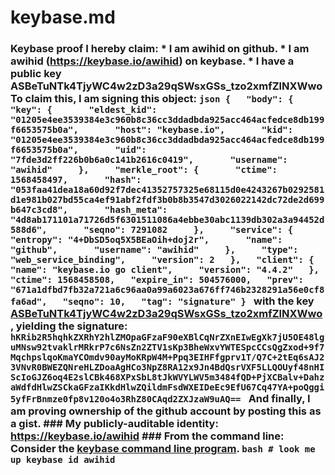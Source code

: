 # keybase.md
### Keybase proof  I hereby claim:    * I am awihid on github.   * I am awihid (https://keybase.io/awihid) on keybase.   * I have a public key ASBeTuNTk4TjyWC4w2zD3a29qSWsxGSs_tzo2xmfZlNXWwo  To claim this, I am signing this object:  ```json {   "body": {     "key": {       "eldest_kid": "01205e4ee3539384e3c960b8c36cc3ddadbda925acc464acfedce8db199f6653575b0a",       "host": "keybase.io",       "kid": "01205e4ee3539384e3c960b8c36cc3ddadbda925acc464acfedce8db199f6653575b0a",       "uid": "7fde3d2ff226b0b6a0c141b2616c0419",       "username": "awihid"     },     "merkle_root": {       "ctime": 1568458497,       "hash": "053faa41dea18a60d92f7dec41352757325e68115d0e4243267b0292581d1e981b027bd55ca4ef91abf2fdf3b0b8b3547d3026022142dc72de2d699b647c3cd8",       "hash_meta": "4d8ab171101a71726d5f6301511086a4ebbe30abc1139db302a3a94452d588d6",       "seqno": 7291082     },     "service": {       "entropy": "4+DbSD5oq5X5BEaOih+doj2r",       "name": "github",       "username": "awihid"     },     "type": "web_service_binding",     "version": 2   },   "client": {     "name": "keybase.io go client",     "version": "4.4.2"   },   "ctime": 1568458508,   "expire_in": 504576000,   "prev": "671a1dfbd7fb32a721a6c96aa0a99a6023a676ff746b2328291a56e0cf8fa6ad",   "seqno": 10,   "tag": "signature" } ```  with the key [ASBeTuNTk4TjyWC4w2zD3a29qSWsxGSs_tzo2xmfZlNXWwo](https://keybase.io/awihid), yielding the signature:  ``` hKRib2R5hqhkZXRhY2hlZMOpaGFzaF90eXBlCqNrZXnEIwEgXk7jU5OE48lguMNsw92tvaklrMRkrP7c6NsZn2ZTV1sKp3BheWxvYWTESpcCCsQgZxod+9f7MqchpslqoKmaYCOmdv90ayMoKRpW4M+Ppq3EIHFfgprv1T/Q7C+2tEq6sAJ23VNvR0BWEZQNreHLZDoaAgHCo3NpZ8RA12x9Jn4BdQsrVXF5LLQOUyf48nHIScIoGJZ6oq4E2slCBk468XPxSbL8tJkWVYLWV5m3484fQD+PjXCBalv+DahzaWdfdHlwZSCkaGFzaIKkdHlwZQildmFsdWXEIDeEc9EfU67Cq47YA+poQggi5yfFrBnmze0fp8v120o4o3RhZ80CAqd2ZXJzaW9uAQ==  ```  And finally, I am proving ownership of the github account by posting this as a gist.  ### My publicly-auditable identity:  https://keybase.io/awihid  ### From the command line:  Consider the [keybase command line program](https://keybase.io/download).  ```bash # look me up keybase id awihid ```
